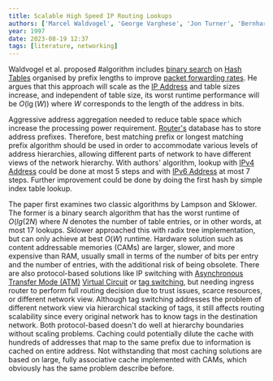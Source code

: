 ```yaml
---
title: Scalable High Speed IP Routing Lookups
authors: ['Marcel Waldvogel', 'George Varghese', 'Jon Turner', 'Bernhard Plattner']
year: 1997
date: 2023-08-19 12:37
tags: [literature, networking]
---
```


Waldvogel et al. proposed #algorithm includes [binary search](../202112102110.md)
on [Hash Tables](../202112122035.md) organised by prefix lengths to improve
[packet forwarding rates](../202207150848.md). He argues that this approach will
scale as the [IP Address](../202206281021.md) and table sizes increase, and
independent of table size, its worst runtime performance will be $O(\lg(W))$
where $W$ corresponds to the length of the address in bits.

Aggressive address aggregation needed to reduce table space which increase the
processing power requirement. [Router's](../202207061800.md) database has to
store address prefixes. Therefore, best matching prefix or longest matching
prefix algorithm should be used in order to accommodate various levels of
address hierarchies, allowing different parts of network to have different views
of the network hierarchy. With authors' algorithm, lookup with [IPv4 Address](../202206151453.md)
could be done at most 5 steps and with [IPv6 Address](../202206281129.md) at
most 7 steps. Further improvement could be done by doing the first hash by
simple index table lookup.

The paper first examines two classic algorithms by Lampson and Sklower. The
former is a binary search algorithm that has the worst runtime of $O(lg(2N)$
where $N$ denotes the number of table entries, or in other words, at most 17
lookups. Sklower approached this with radix tree implementation, but can only
achieve at best $O(W)$ runtime. Hardware solution such as content addressable
memories (CAMs) are larger, slower, and more expensive than RAM, usually small
in terms of the number of bits per entry and the number of entries, with the
additional risk of being obsolete. There are also protocol-based solutions like
IP switching with [Asynchronous Transfer Mode (ATM)](../202209221012.md)
[Virtual Circuit](../202208301234.md) or [tag switching](../202207150852.md),
but needing ingress router to perform full routing decision due to trust issues,
scarce resources, or different network view. Although tag switching addresses
the problem of different network view via hierarchical stacking of tags, it
still affects routing scalability since every original network has to know tags
in the destination network. Both protocol-based doesn't do well at hierarchy
boundaries without scaling problems. Caching could potentially dilute the cache
with hundreds of addresses that map to the same prefix due to information is
cached on entire address. Not withstanding that most caching solutions are based
on large, fully associative cache implemented with CAMs, which obviously has the
same problem describe before.
